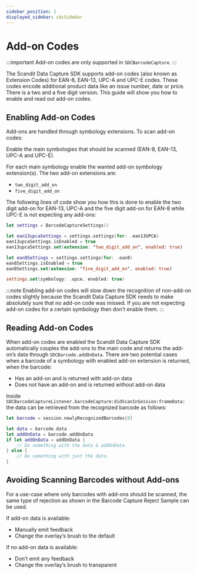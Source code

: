 ```yaml
---
sidebar_position: 1
displayed_sidebar: sdcSidebar
---
```


# Add-on Codes

:::important
Add-on codes are only supported in `SDCBarcodeCapture`.
:::

The Scandit Data Capture SDK supports add-on codes (also known as Extension Codes) for EAN-8, EAN-13, UPC-A and UPC-E codes. These codes encode additional product data like an issue number, date or price. There is a two and a five digit version. This guide will show you how to enable and read out add-on codes.

## Enabling Add-on Codes

Add-ons are handled through symbology extensions. To scan add-on codes:

Enable the main symbologies that should be scanned (EAN-8, EAN-13, UPC-A and UPC-E).

For each main symbology enable the wanted add-on symbology extension(s). The two add-on extensions are:

* `two_digit_add_on`
* `five_digit_add_on`

The following lines of code show you how this is done to enable the two digit add-on for EAN-13, UPC-A and the five digit add-on for EAN-8 while UPC-E is not expecting any add-ons:

```swift
let settings = BarcodeCaptureSettings()

let ean13upcaSettings = settings.settings(for: .ean13UPCA)
ean13upcaSettings.isEnabled = true
ean13upcaSettings.set(extension: "two_digit_add_on", enabled: true)

let ean8Settings = settings.settings(for: .ean8)
ean8Settings.isEnabled = true
ean8Settings.set(extension: "five_digit_add_on", enabled: true)

settings.set(symbology: .upce, enabled: true)
```

:::note
Enabling add-on codes will slow down the recognition of non-add-on codes slightly because the Scandit Data Capture SDK needs to make absolutely sure that no add-on code was missed. If you are not expecting add-on codes for a certain symbology then don’t enable them.
:::

## Reading Add-on Codes

When add-on codes are enabled the Scandit Data Capture SDK automatically couples the add-ons to the main code and returns the add-on’s data through `SDCBarcode.addOnData`. There are two potential cases when a barcode of a symbology with enabled add-on extension is returned, when the barcode:

* Has an add-on and is returned with add-on data
* Does not have an add-on and is returned without add-on data

Inside `SDCBarcodeCaptureListener.barcodeCapture:didScanInSession:frameData:` the data can be retrieved from the recognized barcode as follows:

```swift
let barcode = session.newlyRecognizedBarcodes[0]

let data = barcode.data
let addOnData = barcode.addOnData
if let addOnData = addOnData {
    // Do something with the data & addOnData.
} else {
    // Do something with just the data.
}
```

## Avoiding Scanning Barcodes without Add-ons

For a use-case where only barcodes with add-ons should be scanned, the same type of rejection as shown in the Barcode Capture Reject Sample can be used.

If add-on data is available:

* Manually emit feedback
* Change the overlay’s brush to the default

If no add-on data is available:

* Don’t emit any feedback
* Change the overlay’s brush to transparent